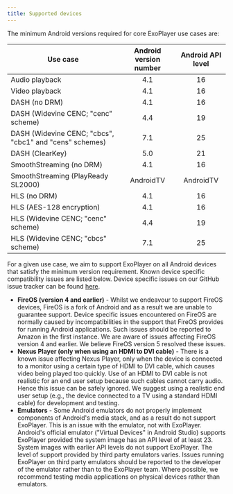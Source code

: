 ```yaml
---
title: Supported devices
---
```


The minimum Android versions required for core ExoPlayer use cases are:

| Use case | Android version number | Android API level |
|----------|:------------:|:------------:|
| Audio playback | 4.1 | 16 |
| Video playback | 4.1 | 16 |
| DASH (no DRM) | 4.1 | 16 |
| DASH (Widevine CENC; "cenc" scheme) | 4.4 | 19 |
| DASH (Widevine CENC; "cbcs", "cbc1" and "cens" schemes) | 7.1 | 25 |
| DASH (ClearKey) | 5.0 | 21 |
| SmoothStreaming (no DRM) | 4.1 | 16 |
| SmoothStreaming (PlayReady SL2000) | AndroidTV | AndroidTV |
| HLS (no DRM) | 4.1 | 16 |
| HLS (AES-128 encryption) | 4.1 | 16 |
| HLS (Widevine CENC; "cenc" scheme) | 4.4 | 19 |
| HLS (Widevine CENC; "cbcs" scheme) | 7.1 | 25 |

For a given use case, we aim to support ExoPlayer on all Android devices that
satisfy the minimum version requirement. Known device specific compatibility
issues are listed below. Device specific issues on our GitHub issue tracker can
be found
[here](https://github.com/google/ExoPlayer/labels/bug%3A%20device%20specific).

* **FireOS (version 4 and earlier)** - Whilst we endeavour to support FireOS
  devices, FireOS is a fork of Android and as a result we are unable to
  guarantee support. Device specific issues encountered on FireOS are normally
  caused by incompatibilities in the support that FireOS provides for running
  Android applications. Such issues should be reported to Amazon in the first
  instance. We are aware of issues affecting FireOS version 4 and earlier. We
  believe FireOS version 5 resolved these issues.
* **Nexus Player (only when using an HDMI to DVI cable)** - There is a known
  issue affecting Nexus Player, only when the device is connected to a monitor
  using a certain type of HDMI to DVI cable, which causes video being played too
  quickly. Use of an HDMI to DVI cable is not realistic for an end user setup
  because such cables cannot carry audio. Hence this issue can be safely
  ignored. We suggest using a realistic end user setup (e.g., the device
  connected to a TV using a standard HDMI cable) for development and testing.
* **Emulators** - Some Android emulators do not properly implement components of
  Android's media stack, and as a result do not support ExoPlayer. This is an
  issue with the emulator, not with ExoPlayer. Android's official emulator
  ("Virtual Devices" in Android Studio) supports ExoPlayer provided the system
  image has an API level of at least 23. System images with earlier API levels
  do not support ExoPlayer. The level of support provided by third party
  emulators varies. Issues running ExoPlayer on third party emulators should be
  reported to the developer of the emulator rather than to the ExoPlayer team.
  Where possible, we recommend testing media applications on physical devices
  rather than emulators.

